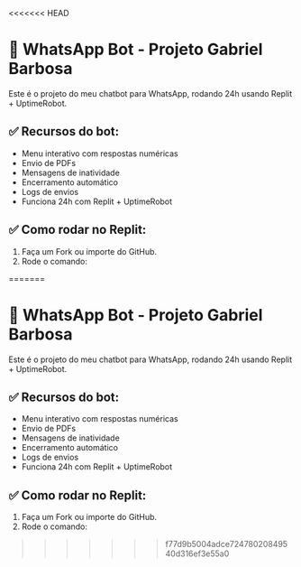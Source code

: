 <<<<<<< HEAD
# 🤖 WhatsApp Bot - Projeto Gabriel Barbosa

Este é o projeto do meu chatbot para WhatsApp, rodando 24h usando Replit + UptimeRobot.

## ✅ Recursos do bot:
- Menu interativo com respostas numéricas
- Envio de PDFs
- Mensagens de inatividade
- Encerramento automático
- Logs de envios
- Funciona 24h com Replit + UptimeRobot

## ✅ Como rodar no Replit:
1. Faça um Fork ou importe do GitHub.
2. Rode o comando:

=======
# 🤖 WhatsApp Bot - Projeto Gabriel Barbosa

Este é o projeto do meu chatbot para WhatsApp, rodando 24h usando Replit + UptimeRobot.

## ✅ Recursos do bot:
- Menu interativo com respostas numéricas
- Envio de PDFs
- Mensagens de inatividade
- Encerramento automático
- Logs de envios
- Funciona 24h com Replit + UptimeRobot

## ✅ Como rodar no Replit:
1. Faça um Fork ou importe do GitHub.
2. Rode o comando:

>>>>>>> f77d9b5004adce72478020849540d316ef3e55a0
